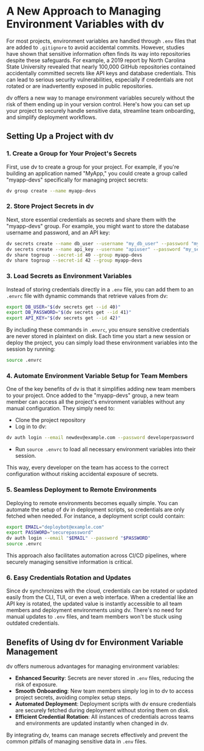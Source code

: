 # A New Approach to Managing Environment Variables with dv

For most projects, environment variables are handled through `.env` files that are added to `.gitignore` to avoid accidental commits. However, studies have shown that sensitive information often finds its way into repositories despite these safeguards. For example, a 2019 report by North Carolina State University revealed that nearly 100,000 GitHub repositories contained accidentally committed secrets like API keys and database credentials. This can lead to serious security vulnerabilities, especially if credentials are not rotated or are inadvertently exposed in public repositories.

dv offers a new way to manage environment variables securely without the risk of them ending up in your version control. Here's how you can set up your project to securely handle sensitive data, streamline team onboarding, and simplify deployment workflows.

## Setting Up a Project with dv

### 1. Create a Group for Your Project's Secrets

First, use dv to create a group for your project. For example, if you're building an application named "MyApp," you could create a group called "myapp-devs" specifically for managing project secrets:

```bash
dv group create --name myapp-devs
```

### 2. Store Project Secrets in dv

Next, store essential credentials as secrets and share them with the "myapp-devs" group. For example, you might want to store the database username and password, and an API key:

```bash
dv secrets create --name db_user --username "my_db_user" --password "my_db_password"
dv secrets create --name api_key --username "apiuser" --password "my_secure_api_key"
dv share togroup --secret-id 40 --group myapp-devs
dv share togroup --secret-id 42 --group myapp-devs
```

### 3. Load Secrets as Environment Variables

Instead of storing credentials directly in a `.env` file, you can add them to an `.envrc` file with dynamic commands that retrieve values from dv:

```bash
export DB_USER="$(dv secrets get --id 40)"
export DB_PASSWORD="$(dv secrets get --id 41)"
export API_KEY="$(dv secrets get --id 42)"
```

By including these commands in `.envrc`, you ensure sensitive credentials are never stored in plaintext on disk. Each time you start a new session or deploy the project, you can simply load these environment variables into the session by running:

```bash
source .envrc
```

### 4. Automate Environment Variable Setup for Team Members

One of the key benefits of dv is that it simplifies adding new team members to your project. Once added to the "myapp-devs" group, a new team member can access all the project's environment variables without any manual configuration. They simply need to:

- Clone the project repository
- Log in to dv:

```bash
dv auth login --email newdev@example.com --password developerpassword
```

- Run `source .envrc` to load all necessary environment variables into their session.

This way, every developer on the team has access to the correct configuration without risking accidental exposure of secrets.

### 5. Seamless Deployment to Remote Environments

Deploying to remote environments becomes equally simple. You can automate the setup of dv in deployment scripts, so credentials are only fetched when needed. For instance, a deployment script could contain:

```bash
export EMAIL="deploybot@example.com"
export PASSWORD="securepassword"
dv auth login --email "$EMAIL" --password "$PASSWORD"
source .envrc
```

This approach also facilitates automation across CI/CD pipelines, where securely managing sensitive information is critical.

### 6. Easy Credentials Rotation and Updates

Since dv synchronizes with the cloud, credentials can be rotated or updated easily from the CLI, TUI, or even a web interface. When a credential like an API key is rotated, the updated value is instantly accessible to all team members and deployment environments using dv. There's no need for manual updates to `.env` files, and team members won't be stuck using outdated credentials.

## Benefits of Using dv for Environment Variable Management

dv offers numerous advantages for managing environment variables:

- **Enhanced Security**: Secrets are never stored in `.env` files, reducing the risk of exposure.
- **Smooth Onboarding**: New team members simply log in to dv to access project secrets, avoiding complex setup steps.
- **Automated Deployment**: Deployment scripts with dv ensure credentials are securely fetched during deployment without storing them on disk.
- **Efficient Credential Rotation**: All instances of credentials across teams and environments are updated instantly when changed in dv.

By integrating dv, teams can manage secrets effectively and prevent the common pitfalls of managing sensitive data in `.env` files.
